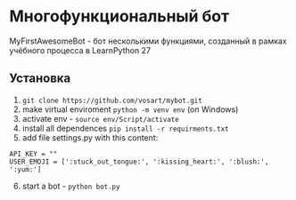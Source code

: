 # Многофункциональный бот

MyFirstAwesomeBot - бот несколькими функциями, созданный в рамках учёбного
процесса в LearnPython 27

## Установка

1. `git clone https://github.com/vosart/mybot.git`
2. make virtual enviroment `python -m venv env` (on Windows)
3. activate env - `source env/Script/activate`
4. install all dependences `pip install -r requirments.txt`
5. add file settings.py with this content:
```
API_KEY = ""
USER_EMOJI = [':stuck_out_tongue:', ':kissing_heart:', ':blush:', ':yum:']

```
6. start a bot - `python bot.py`

